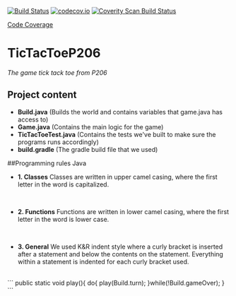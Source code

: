 [![Build Status](https://travis-ci.org/P-206/TicTacToeP206.svg?branch=master)](https://travis-ci.org/P-206/TicTacToeP206)
[![codecov.io](https://codecov.io/github/P-206/TicTacToeP206/coverage.svg?branch=master)](https://codecov.io/github/P-206/TicTacToeP206?branch=master)
<a href="https://scan.coverity.com/projects/p-206-tictactoep206">
  <img alt="Coverity Scan Build Status"
       src="https://scan.coverity.com/projects/6879/badge.svg"/></a>


<a href="https://codecov.io/github/P-206/TicTacToeP206">Code Coverage</a>


# TicTacToeP206
*The game tick tack toe from P206*

## Project content
- **Build.java** (Builds the world and contains variables that game.java has access to)
- **Game.java** (Contains the main logic for the game)
- **TicTacToeTest.java** (Contains the tests we've built to make sure the programs runs accordingly)
- **build.gradle** (The gradle build file that we used)

##Programming rules
Java

- **1. Classes**
Classes are written in upper camel casing, where the first letter in the word is capitalized.
<br Example: UpperCamelCasing/>

- **2. Functions**
Functions are written in lower camel casing, where the first letter in the word is lower case.
<br Example: camelCasing/>

- **3. General**
We used K&R indent style where a curly bracket is inserted after a statement and below the contents on the statement. Everything within a statement is indented for each curly bracket used.

<br Example:/>
```
public static void play(){
	do{	
		play(Build.turn);		
	}while(!Build.gameOver);	
}
```

